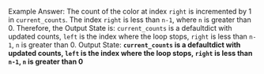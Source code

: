 Example Answer:
The count of the color at index `right` is incremented by 1 in `current_counts`. The index `right` is less than `n-1`, where `n` is greater than 0. Therefore, the Output State is: `current_counts` is a defaultdict with updated counts, `left` is the index where the loop stops, `right` is less than `n-1`, `n` is greater than 0.
Output State: **`current_counts` is a defaultdict with updated counts, `left` is the index where the loop stops, `right` is less than `n-1`, `n` is greater than 0**